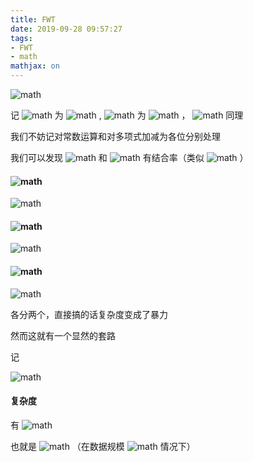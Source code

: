 ```yaml
---
title: FWT
date: 2019-09-28 09:57:27
tags:
- FWT
- math
mathjax: on
---
```


 ![math](https://render.githubusercontent.com/render/math?math=) 

<!--more-->

记 ![math](https://render.githubusercontent.com/render/math?math=A_0) 为 ![math](https://render.githubusercontent.com/render/math?math=A_%7B0%5Cdots2%5E%7Bn-1%7D-1%7D) , ![math](https://render.githubusercontent.com/render/math?math=A_1) 为 ![math](https://render.githubusercontent.com/render/math?math=A_%7B2%5E%7Bn-1%7D%5Cdots2%5En-1%7D) ， ![math](https://render.githubusercontent.com/render/math?math=B%2CC) 同理

我们不妨记对常数运算和对多项式加减为各位分别处理

我们可以发现 ![math](https://render.githubusercontent.com/render/math?math=%5Cmathrm%7Bopt%7D) 和 ![math](https://render.githubusercontent.com/render/math?math=%2B) 有结合率（类似 ![math](https://render.githubusercontent.com/render/math?math=%5Ctimes) ）

####  ![math](https://render.githubusercontent.com/render/math?math=%5Cmathrm%7Bor%7D) 



![math](https://render.githubusercontent.com/render/math?math=C_0%3DA_0%7E%5Cmathrm%7Bor%7D%7EB_0%5C%5C%5C%5C%0AC_1%3DA_0%7E%5Cmathrm%7Bor%7D%7EB_1%2BA_1%7E%5Cmathrm%7Bor%7D%7EB_0%2BA_1%7E%5Cmathrm%7Bor%7D%7EB_1%5C%5C%5C%5C%0A%3D%28A_0%2BA_1%29%7E%5Cmathrm%7Bor%7D%7E%28B_0%2BB_1%29-C_0)



####  ![math](https://render.githubusercontent.com/render/math?math=%5Cmathrm%7Band%7D) 



![math](https://render.githubusercontent.com/render/math?math=C_1%3DA_1%7E%5Cmathrm%7Band%7D%7EB_1%5C%5C%5C%5C%0AC_0%3DA_0%7E%5Cmathrm%7Band%7D%7EB_0%2BA_0%7E%5Cmathrm%7Band%7D%7EB_1%2BA_1%7E%5Cmathrm%7Band%7D%7EB_0%5C%5C%5C%5C%0A%3D%28A_0%2BA_1%29%7E%5Cmathrm%7Band%7D%7E%28B_0%2BB_1%29-C_1)



####  ![math](https://render.githubusercontent.com/render/math?math=%5Cmathrm%7Bxor%7D) 



![math](https://render.githubusercontent.com/render/math?math=C_0%3DA_0%7E%5Cmathrm%7Bxor%7D%7EB_0%2BA_1%7E%5Cmathrm%7Bxor%7D%7EB_1%5C%5C%5C%5C%0AC_1%3DA_0%7E%5Cmathrm%7Bxor%7D%7EB_1%2BA_1%7E%5Cmathrm%7Bxor%7D%7EB_0)



各分两个，直接搞的话复杂度变成了暴力

然而这就有一个显然的套路

记


![math](https://render.githubusercontent.com/render/math?math=X%3D%28A_0%2BA_1%29%7E%5Cmathrm%7Bxor%7D%7E%28B_0%2BB_1%29%5C%5C%5C%5C%0AY%3D%28A_0-A_1%29%7E%5Cmathrm%7Bxor%7D%7E%28B_0-B_1%29%5C%5C%5C%5C%0AC_0%3D%5Cdfrac%7BX%2BY%7D2%2CC_1%3D%5Cdfrac%7BX-Y%7D2)



#### 复杂度

有 ![math](https://render.githubusercontent.com/render/math?math=f%282%5En%29%3D2f%282%5E%7Bn-1%7D%29%2BO%282%5En%29) 

也就是 ![math](https://render.githubusercontent.com/render/math?math=O%28n2%5En%29) （在数据规模 ![math](https://render.githubusercontent.com/render/math?math=2%5En) 情况下）
